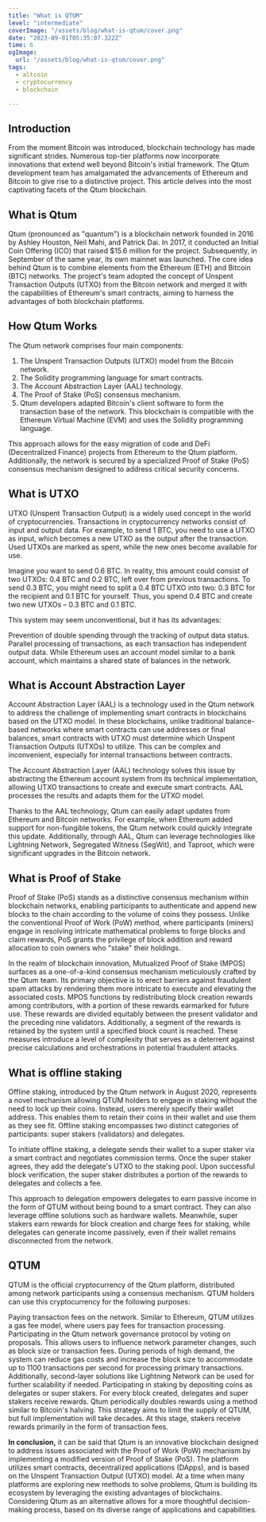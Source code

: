 ```yaml
---
title: "What is QTUM"
level: "intermediate"
coverImage: "/assets/blog/what-is-qtum/cover.png"
date: "2023-09-01T05:35:07.322Z"
time: 6
ogImage:
  url: "/assets/blog/what-is-qtum/cover.png"
tags:
  - altcoin
  - cryptocurrency
  - blockchain

---
```


## Introduction
From the moment Bitcoin was introduced, blockchain technology has made significant strides. Numerous top-tier platforms now incorporate innovations that extend well beyond Bitcoin's initial framework. The Qtum development team has amalgamated the advancements of Ethereum and Bitcoin to give rise to a distinctive project. This article delves into the most captivating facets of the Qtum blockchain.


## What is Qtum

Qtum (pronounced as "quantum") is a blockchain network founded in 2016 by Ashley Houston, Neil Mahi, and Patrick Dai. In 2017, it conducted an Initial Coin Offering (ICO) that raised $15.6 million for the project. Subsequently, in September of the same year, its own mainnet was launched. The core idea behind Qtum is to combine elements from the Ethereum (ETH) and Bitcoin (BTC) networks. The project's team adopted the concept of Unspent Transaction Outputs (UTXO) from the Bitcoin network and merged it with the capabilities of Ethereum's smart contracts, aiming to harness the advantages of both blockchain platforms.

<!-- banner_place -->

## How Qtum Works

The Qtum network comprises four main components:

1. The Unspent Transaction Outputs (UTXO) model from the Bitcoin network.
2. The Solidity programming language for smart contracts.
3. The Account Abstraction Layer (AAL) technology.
4. The Proof of Stake (PoS) consensus mechanism.
5. Qtum developers adapted Bitcoin's client software to form the transaction base of the network. This blockchain is compatible with the Ethereum Virtual Machine (EVM) and uses the Solidity programming language.

This approach allows for the easy migration of code and DeFi (Decentralized Finance) projects from Ethereum to the Qtum platform. Additionally, the network is secured by a specialized Proof of Stake (PoS) consensus mechanism designed to address critical security concerns.

## What is UTXO

UTXO (Unspent Transaction Output) is a widely used concept in the world of cryptocurrencies. Transactions in cryptocurrency networks consist of input and output data. For example, to send 1 BTC, you need to use a UTXO as input, which becomes a new UTXO as the output after the transaction. Used UTXOs are marked as spent, while the new ones become available for use.

Imagine you want to send 0.6 BTC. In reality, this amount could consist of two UTXOs: 0.4 BTC and 0.2 BTC, left over from previous transactions. To send 0.3 BTC, you might need to split a 0.4 BTC UTXO into two: 0.3 BTC for the recipient and 0.1 BTC for yourself. Thus, you spend 0.4 BTC and create two new UTXOs – 0.3 BTC and 0.1 BTC.

This system may seem unconventional, but it has its advantages:

Prevention of double spending through the tracking of output data status.
Parallel processing of transactions, as each transaction has independent output data.
While Ethereum uses an account model similar to a bank account, which maintains a shared state of balances in the network.

## What is Account Abstraction Layer

Account Abstraction Layer (AAL) is a technology used in the Qtum network to address the challenge of implementing smart contracts in blockchains based on the UTXO model. In these blockchains, unlike traditional balance-based networks where smart contracts can use addresses or final balances, smart contracts with UTXO must determine which Unspent Transaction Outputs (UTXOs) to utilize. This can be complex and inconvenient, especially for internal transactions between contracts.

The Account Abstraction Layer (AAL) technology solves this issue by abstracting the Ethereum account system from its technical implementation, allowing UTXO transactions to create and execute smart contracts. AAL processes the results and adapts them for the UTXO model.

Thanks to the AAL technology, Qtum can easily adapt updates from Ethereum and Bitcoin networks. For example, when Ethereum added support for non-fungible tokens, the Qtum network could quickly integrate this update. Additionally, through AAL, Qtum can leverage technologies like Lightning Network, Segregated Witness (SegWit), and Taproot, which were significant upgrades in the Bitcoin network.


## What is Proof of Stake
Proof of Stake (PoS) stands as a distinctive consensus mechanism within blockchain networks, enabling participants to authenticate and append new blocks to the chain according to the volume of coins they possess. Unlike the conventional Proof of Work (PoW) method, where participants (miners) engage in resolving intricate mathematical problems to forge blocks and claim rewards, PoS grants the privilege of block addition and reward allocation to coin owners who "stake" their holdings.

In the realm of blockchain innovation, Mutualized Proof of Stake (MPOS) surfaces as a one-of-a-kind consensus mechanism meticulously crafted by the Qtum team. Its primary objective is to erect barriers against fraudulent spam attacks by rendering them more intricate to execute and elevating the associated costs. MPOS functions by redistributing block creation rewards among contributors, with a portion of these rewards earmarked for future use. These rewards are divided equitably between the present validator and the preceding nine validators. Additionally, a segment of the rewards is retained by the system until a specified block count is reached. These measures introduce a level of complexity that serves as a deterrent against precise calculations and orchestrations in potential fraudulent attacks.

## What is offline staking
Offline staking, introduced by the Qtum network in August 2020, represents a novel mechanism allowing QTUM holders to engage in staking without the need to lock up their coins. Instead, users merely specify their wallet address. This enables them to retain their coins in their wallet and use them as they see fit. Offline staking encompasses two distinct categories of participants: super stakers (validators) and delegates.

To initiate offline staking, a delegate sends their wallet to a super staker via a smart contract and negotiates commission terms. Once the super staker agrees, they add the delegate's UTXO to the staking pool. Upon successful block verification, the super staker distributes a portion of the rewards to delegates and collects a fee.

This approach to delegation empowers delegates to earn passive income in the form of QTUM without being bound to a smart contract. They can also leverage offline solutions such as hardware wallets. Meanwhile, super stakers earn rewards for block creation and charge fees for staking, while delegates can generate income passively, even if their wallet remains disconnected from the network.

## QTUM 
QTUM is the official cryptocurrency of the Qtum platform, distributed among network participants using a consensus mechanism. QTUM holders can use this cryptocurrency for the following purposes:

Paying transaction fees on the network. Similar to Ethereum, QTUM utilizes a gas fee model, where users pay fees for transaction processing.
Participating in the Qtum network governance protocol by voting on proposals. This allows users to influence network parameter changes, such as block size or transaction fees. During periods of high demand, the system can reduce gas costs and increase the block size to accommodate up to 1100 transactions per second for processing primary transactions. Additionally, second-layer solutions like Lightning Network can be used for further scalability if needed.
Participating in staking by depositing coins as delegates or super stakers. For every block created, delegates and super stakers receive rewards. Qtum periodically doubles rewards using a method similar to Bitcoin's halving. This strategy aims to limit the supply of QTUM, but full implementation will take decades. At this stage, stakers receive rewards primarily in the form of transaction fees.

**In conclusion,** it can be said that Qtum is an innovative blockchain designed to address issues associated with the Proof of Work (PoW) mechanism by implementing a modified version of Proof of Stake (PoS). The platform utilizes smart contracts, decentralized applications (DApps), and is based on the Unspent Transaction Output (UTXO) model. At a time when many platforms are exploring new methods to solve problems, Qtum is building its ecosystem by leveraging the existing advantages of blockchains. Considering Qtum as an alternative allows for a more thoughtful decision-making process, based on its diverse range of applications and capabilities.
